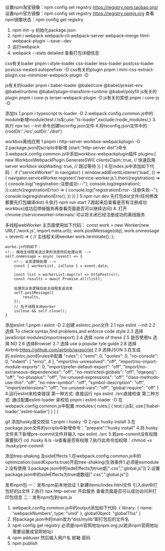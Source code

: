 设置npm淘宝镜像：npm config set registry https://registry.npm.taobao.org/
设置npm官方镜像：npm config set registry https://registry.npmjs.org
查看npm镜像状态：npm config get registry

1. npm init -y  初始化package.json
2. npm i webpack webpack-cli webpack-server webpack-merge html-webpack-plugin --save--dev
3. 运行webpack
4. webpack --stats detailed 查看打包详细信息

css有关loader
pnpm i style-loader css-loader less-loader postcss-loader postcss-nested autoprefixer  -D
css有关的plugin
pnpm i mini-css-extract-plugin css-minimizer-webpack-plugin  -D

js有关的loader
pnpm i babel-loader @balel/core @babel/preset-env @babel/runtime @babel/plugin-transform-runtime   @babel/polyfill
js有关的plugin
pnpm i core-js terser-webpack-plugin -D
js有关的其他
pnpm i core-js -D

添加ts
1.pnpm i typescript ts-loader -D
2.webpack.config.common.js中的module新增module{test:/\.ts$/,use:"ts-loader",exclude:/node_modules/,}
3.执行 npx  tsc --init 命令创建tsconfig.json文件
4.将tsconfig.json文件中的 {rootDir:'./src',outDir:'./dist'} 


workbox离线应用
1.pnpm i http-server  workbox-webpackplugin -D
2.package.json的scripts中新增 {start:"http-server dist"}命令
3.webpack.config.common.js中添加workbox-webpackplugin插件
 plugins:[
    new WorkboxWebpackPlugin.GenerateSW({
        clientsClaim: true, // 快速启用server workbox
        skipWaiting: true, // 跳过等待
    })
 ]
4.在index.js中添加如下代码：
    if ("serviceWorker" in navigator) {
        window.addEventListener('load', () => {
            navigator.serviceWorker.register('/service-worker.js').then((registration) => {
                console.log("registration-注册成功---");
                console.log(registration);
            }).catch((registrationError) => {
                console.log("registrationError--注册失败--");
                console.log(registrationError);
            })
        })
    }
5.npm run dev 先打包dist文件(任何修改都要先打包编译dist)
6.执行 npm run start
7.跑起来后查看是否有注册成功workbox(成功后停掉服务再查看页面是否可以继续访问)
8. 打开 chrome://serviceworker-internals/  可以将关闭已经注册成功的离线服务


多线程webWorker
    主页面使用如下代码：
    const work = new Worker(new URL('./work.js', import.meta.url));
    <!-- 发送信息及传参 -->
    work.postMessage(obj);
    <!-- 接收处理完后的信息 -->
    work.onmessage = (event) => {
        // 主线程关闭weoker
        work.terminate();
    };

    worke.js代码如下：
    <!-- 接收主线程发送过来的消息然后处理业务 -->
    self.onmessage = async (event) => {
        <!-- 业务逻辑处理 -->
        const { workerList, isClose } = event.data;

        const list = workerList.map((v) => httpPost(v));
        const results = await Promise.all(list);

        处理完业务逻辑后给主线程发送消息
        self.postMessage({
            results,
        });
        // 在子线程关闭worker
        isClose && self.close();
    }


添加eslint
1.pnpm i eslint -D
2.创建.eslintrc.json文件
 2.1 npx eslint --init 
 2.2 选择 To check  syntax,find problems,and enforce code style 
 2.3 选择 javaScript modules(import/export)
 2.4 选择 none of these
 2.5 是否使用ts  选择 NO
 2.6 选择Browser
 2.7 选择 use a popular tyle guide
 2.8 选择 Airbnb:https://github.com/airbnb/javascript
 2.9 选择JSON
3.在生成的.eslintrc.json的rules中配置
   "rules": {
        "semi": 0,
        "quotes": 0,
        "no-console": 0,
        "indent": [
            "error",
            4
        ],
        "import/no-unresolved": "off",
        "import/no-import-module-exports": 0,
        "import/prefer-default-export": "off",
        "import/no-extraneous-dependencies": "off",
        "no-restricted-globals": "off",
        "eqeqeq": "off",
        "no-plusplus": "off",
        "no-unused-expressions": "off",
        "class-methods-use-this": "off",
        "no-new-symbol": "off",
        "symbol-description": "off",
        "import/extensions": "off",
        "no-unused-vars": "off",
        "global-require": "off"
    }
4.运行eslint来检查错误
  第一种方式: 直接运行 npx eslint ./src直接检查
  第二种方式: 通过配置eslint-loader 来校验
     pnpm i eslint-loader -D
     在webpack.config.common.js中配置
     modules:{
        rules:[
            {
                test:/\.js$/,
                use:['babel-loader','eslint-loader']
            }
        ]
     }
    
  

git 添加husky提交校验
1.pnpm i husky -D
2.npx husky install
3.在package.json文件的scripts中新增命令："prepare":"husky install"
4.将.husky文件夹下新增pre-commit文件并输入 npx eslint ./src
5.若pre-commit没有权限 需要执行 cd .husky 
6.ls -la查看是否有权限
7.执行此命令加权限：chmod +x .husky/pre-commit 




添加tree-shaking 及sideEffects
1.在webpack.config.common.js中的optimization:{usedExports:true}开启tree-shaking(生效条件1.必须是esmodule 2.没有使用 3.package.json中的sideEffects为true或["*.css","*.global.js"])
2.设置package.json中的sideEffects为true或数组["*.css","*.global.js"])


发布npm包
一：发布npm前本地验证
1.新建demo/index.html文件 引入dist中打包好的js文件 
2.执行 npx http-server 开启服务 查看页面是否可以成功访问并打印包信息
二：发布npm包到npm.js
1. webpack.config.common.js中的output添加如下代码:
{
    library: {
        name: 'webpackNumbers',
        type: "umd"
    },
    globalObject: "globalThis"
}
2. 将package.json中的main改为“dist/mylib”即打包后的文件名
3. npm config get registry  必须是npm官网地址npm.org.js(若非npm官网地址需要设置成官网地址)
4. npm adduser 然后输入用户名 邮箱 密码
5. npm publish
